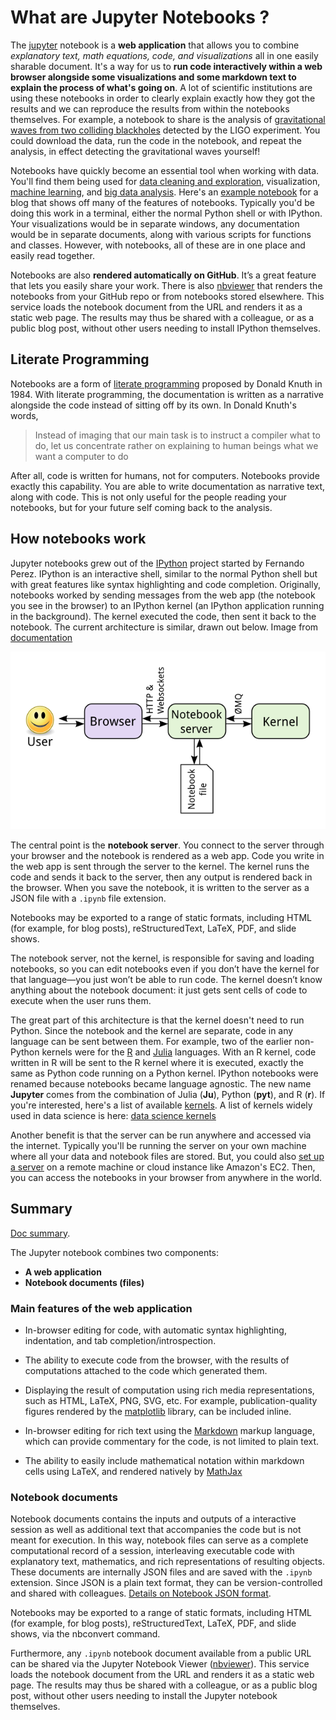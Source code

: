 # What are Jupyter Notebooks ?

The [jupyter](https://jupyter.org/) notebook is a **web application** that allows you to combine *explanatory text, math equations, code, and visualizations* all in one easily sharable document. It's a way for us to **run code interactively within a web browser alongside some visualizations and some markdown text to explain the process of what's going on**. A lot of scientific institutions are using these notebooks in order to clearly explain exactly how they got the results and we can reproduce the results from within the notebooks themselves. For example, a notebook to share is the analysis of [gravitational waves from two colliding blackholes](https://www.gw-openscience.org/s/events/GW150914/GW150914_tutorial.html) detected by the LIGO experiment. You could download the data, run the code in the notebook, and repeat the analysis, in effect detecting the gravitational waves yourself!

Notebooks have quickly become an essential tool when working with data. You'll find them being used for [data cleaning and exploration](https://nbviewer.jupyter.org/github/jmsteinw/Notebooks/blob/master/IndeedJobs.ipynb), visualization, [machine learning](https://nbviewer.jupyter.org/github/masinoa/machine_learning/blob/master/04_Neural_Networks.ipynb), and [big data analysis](!https://nbviewer.jupyter.org/github/tdhopper/rta-pyspark-presentation/blob/master/slides.ipynb). Here's an [example notebook](https://github.com/mcleonard/blog_posts/blob/master/body_fat_percentage.ipynb) for a blog that shows off many of the features of notebooks. Typically you'd be doing this work in a terminal, either the normal Python shell or with IPython. Your visualizations would be in separate windows, any documentation would be in separate documents, along with various scripts for functions and classes. However, with notebooks, all of these are in one place and easily read together.

Notebooks are also **rendered automatically on GitHub**. It’s a great feature that lets you easily share your work. There is also [nbviewer](http://nbviewer.jupyter.org/) that renders the notebooks from your GitHub repo or from notebooks stored elsewhere. This service loads the notebook document from the URL and renders it as a static web page. The results may thus be shared with a colleague, or as a public blog post, without other users needing to install IPython themselves.

## Literate Programming

Notebooks are a form of [literate programming](http://www.literateprogramming.com/) proposed by Donald Knuth in 1984. With literate programming, the documentation is written as a narrative alongside the code instead of sitting off by its own. In Donald Knuth's words,

> Instead of imaging that our main task is to instruct a compiler what to do, let us concentrate rather on explaining to human beings what we want a computer to do

After all, code is written for humans, not for computers. Notebooks provide exactly this capability. You are able to write documentation as narrative text, along with code. This is not only useful for the people reading your notebooks, but for your future self coming back to the analysis.

## How notebooks work

Jupyter notebooks grew out of the [IPython](!https://ipython.org/) project started by Fernando Perez. IPython is an interactive shell, similar to the normal Python shell but with great features like syntax highlighting and code completion. Originally, notebooks worked by sending messages from the web app (the notebook you see in the browser) to an IPython kernel (an IPython application running in the background). The kernel executed the code, then sent it back to the notebook. The current architecture is similar, drawn out below. Image from [documentation](https://jupyter.readthedocs.io/en/latest/architecture/how_jupyter_ipython_work.html)

![jupyter components](./images/notebook-components.png)

The central point is the **notebook server**. You connect to the server through your browser and the notebook is rendered as a web app. Code you write in the web app is sent through the server to the kernel. The kernel runs the code and sends it back to the server, then any output is rendered back in the browser. When you save the notebook, it is written to the server as a JSON file with a `.ipynb` file extension.

Notebooks may be exported to a range of static formats, including HTML (for example, for blog posts), reStructuredText, LaTeX, PDF, and slide shows.

The notebook server, not the kernel, is responsible for saving and loading notebooks, so you can edit notebooks even if you don’t have the kernel for that language—you just won’t be able to run code. The kernel doesn’t know anything about the notebook document: it just gets sent cells of code to execute when the user runs them.

The great part of this architecture is that the kernel doesn't need to run Python. Since the notebook and the kernel are separate, code in any language can be sent between them. For example, two of the earlier non-Python kernels were for the [R](https://www.r-project.org/) and [Julia](https://julialang.org/) languages. With an R kernel, code written in R will be sent to the R kernel where it is executed, exactly the same as Python code running on a Python kernel. IPython notebooks were renamed because notebooks became language agnostic. The new name **Jupyter** comes from the combination of Julia (**Ju**), Python (**pyt**), and R (**r**). If you're interested, here's a list of available [kernels](https://github.com/jupyter/jupyter/wiki/Jupyter-kernels). A list of kernels widely used in data science is here: [data science kernels](https://jupyter.readthedocs.io/en/latest/use-cases/data_science.html)



Another benefit is that the server can be run anywhere and accessed via the internet. Typically you'll be running the server on your own machine where all your data and notebook files are stored. But, you could also [set up a server](https://jupyter-notebook.readthedocs.io/en/latest/public_server.html) on a remote machine or cloud instance like Amazon's EC2. Then, you can access the notebooks in your browser from anywhere in the world.

## Summary

[Doc summary](https://jupyter-notebook.readthedocs.io/en/latest/notebook.html).

The Jupyter notebook combines two components:

- **A web application**
- **Notebook documents (files)**

### Main features of the web application

- In-browser editing for code, with automatic syntax highlighting, indentation, and tab completion/introspection.

- The ability to execute code from the browser, with the results of computations attached to the code which generated them.

- Displaying the result of computation using rich media representations, such as HTML, LaTeX, PNG, SVG, etc. For example, publication-quality figures rendered by the [matplotlib](https://matplotlib.org/) library, can be included inline.

- In-browser editing for rich text using the [Markdown](https://github.com/adam-p/markdown-here/wiki/Markdown-Cheatsheet#images) markup language, which can provide commentary for the code, is not limited to plain text.

- The ability to easily include mathematical notation within markdown cells using LaTeX, and rendered natively by [MathJax](https://www.mathjax.org/)

### Notebook documents

Notebook documents contains the inputs and outputs of a interactive session as well as additional text that accompanies the code but is not meant for execution. In this way, notebook files can serve as a complete computational record of a session, interleaving executable code with explanatory text, mathematics, and rich representations of resulting objects. These documents are internally JSON files and are saved with the `.ipynb` extension. Since JSON is a plain text format, they can be version-controlled and shared with colleagues. [Details on Notebook JSON format](https://nbformat.readthedocs.io/en/latest/format_description.html#notebook-file-format).


Notebooks may be exported to a range of static formats, including HTML (for example, for blog posts), reStructuredText, LaTeX, PDF, and slide shows, via the nbconvert command.

Furthermore, any `.ipynb` notebook document available from a public URL can be shared via the Jupyter Notebook Viewer ([nbviewer](http://nbviewer.jupyter.org/)). This service loads the notebook document from the URL and renders it as a static web page. The results may thus be shared with a colleague, or as a public blog post, without other users needing to install the Jupyter notebook themselves.

